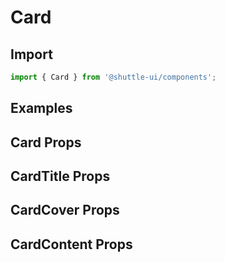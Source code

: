 ---
---

# Card

## Import

```jsx
import { Card } from '@shuttle-ui/components';
```

## Examples

## Card Props

## CardTitle Props

## CardCover Props

## CardContent Props
